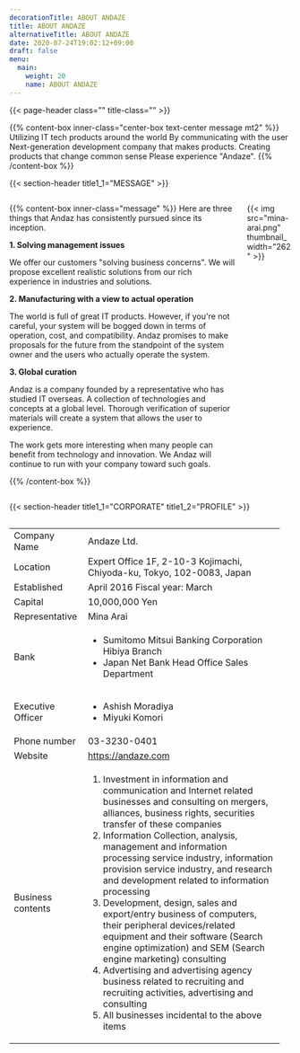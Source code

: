 ```yaml
---
decorationTitle: ABOUT ANDAZE
title: ABOUT ANDAZE
alternativeTitle: ABOUT ANDAZE
date: 2020-07-24T19:02:12+09:00
draft: false
menu:
  main:
    weight: 20
    name: ABOUT ANDAZE
---
```


{{< page-header class="" title-class="" >}}

<div amp-fx="fade-in" data-duration="500ms">

{{% content-box inner-class="center-box text-center message mt2" %}}
Utilizing IT tech products around the world
By communicating with the user
Next-generation development company that makes products.
Creating products that change common sense
Please experience "Andaze".
{{% /content-box %}}

</div>

{{< section-header title1_1="MESSAGE" >}}

<div class='container picturein'>
  <div class='columns'>
  <div class="column col-10 col-md-9">

{{% content-box inner-class="message" %}}
Here are three things that Andaz has consistently pursued since its inception.

**1. Solving management issues**

We offer our customers "solving business concerns".
We will propose excellent realistic solutions from our rich experience in industries and solutions.

**2. Manufacturing with a view to actual operation**

The world is full of great IT products. However, if you're not careful, your system will be bogged down in terms of operation, cost, and compatibility. Andaz promises to make proposals for the future from the standpoint of the system owner and the users who actually operate the system.

**3. Global curation**

Andaz is a company founded by a representative who has studied IT overseas.
A collection of technologies and concepts at a global level.
Thorough verification of superior materials will create a system that allows the user to experience.

The work gets more interesting when many people can benefit from technology and innovation.
We Andaz will continue to run with your company toward such goals.

{{% /content-box %}}

  </div>
  <div amp-fx="fade-in" data-duration="500ms" class="column col-2 col-md-3 pinp">

{{< img src="mina-arai.png" thumbnail_width="262" >}}

  </div>
  </div>
</div>

{{< section-header title1_1="CORPORATE" title1_2="PROFILE" >}}

<div amp-fx="fade-in" data-duration="500ms" class='container'>
  <div class='columns'>
  <div class='column col-6 col-md-12'>
  <div class='table-data'>

| | |
:- | :- |
| Company Name | Andaze Ltd. |
Location | Expert Office 1F, 2-10-3 Kojimachi, Chiyoda-ku, Tokyo, 102-0083, Japan |
Established | April 2016 Fiscal year: March |
| Capital | 10,000,000 Yen |
Representative | Mina Arai |
Bank | <ul> <li>Sumitomo Mitsui Banking Corporation Hibiya Branch <li>Japan Net Bank Head Office Sales Department</ul> |
Executive Officer | <ul><li>Ashish Moradiya <li>Miyuki Komori</ul> |
Phone number | 03-3230-0401 |
| Website | https://andaze.com |
Business contents | <ol class="small-margin-bottom"><li>Investment in information and communication and Internet related businesses and consulting on mergers, alliances, business rights, securities transfer of these companies <li>Information Collection, analysis, management and information processing service industry, information provision service industry, and research and development related to information processing <li>Development, design, sales and export/entry business of computers, their peripheral devices/related equipment and their software (Search engine optimization) and SEM (Search engine marketing) consulting <li>Advertising and advertising agency business related to recruiting and recruiting activities, advertising and consulting <li>All businesses incidental to the above items</ol> |

  </div>
  </div>
  <div class='colmun col-6 col-md-12 map'>
  <amp-iframe
  src="https://www.google.com/maps/embed?pb=!1m14!1m8!1m3!1d6481.344612473898!2d139.740443!3d35.68507!3m2!1i1024!2i768!4f13.1!3m3!1m2!1s0x60188c65324c5317%3A0x96bfd8d9097e9688!2s2-ch%C5%8Dme-10-3%20K%C5%8Djimachi%2C%20Chiyoda%20City%2C%20T%C5%8Dky%C5%8D-to%20102-0083!5e0!3m2!1sen!2sjp!4v1598538244613!5m2!1sen!2sjp"
  width="500"
  height="500"
  layout="responsive"
  sandbox="allow-scripts allow-same-origin allow-popups"
  frameborder="0"
  allowfullscreen>
</amp-iframe>
  </div>
  </div>
</div>